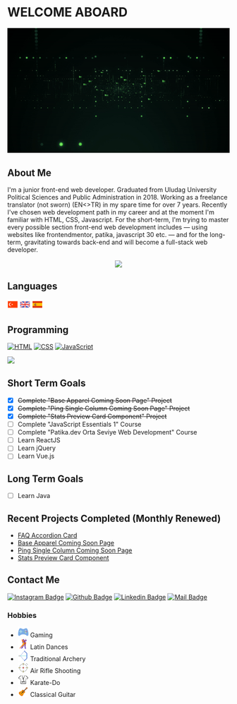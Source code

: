 # WELCOME ABOARD

<p align="center">
    <img src="./img/gif1.gif">
</p>

## About Me

I'm a junior front-end web developer. Graduated from Uludag University Political Sciences and Public Administration in 2018. Working as a freelance translator (not sworn) (EN<>TR) in my spare time for over 7 years. Recently I've chosen web development path in my career and at the moment I'm familiar with HTML, CSS, Javascript. For the short-term, I'm trying to master every possible section front-end web development includes — using websites like frontendmentor, patika, javascript 30 etc. — and for the long-term, gravitating towards back-end and will become a full-stack web developer.

<p align="center" style="text-align: center;">
    <a href="https://github.com/halibal">
    <img
        width="200px"
        align="center"
        src="https://github-profile-trophy.vercel.app/?username=halibal&theme=dracula&title=Commit,Repository&column=2&margin-w=15&margin-h=15"
        />
    </a>
</p>

## Languages

![Turkish Flag](./img/icons8-turkey-24.png)
![British Flag](./img/icons8-great-britain-24.png)
![Spanish Flag](./img/icons8-spain-flag-24.png)

## Programming

[![HTML](https://img.shields.io/badge/html-e34c26?style=for-the-badge&logo=html5&logoColor=white)](###Programming)
[![CSS](https://img.shields.io/badge/css-264de4?style=for-the-badge&logo=css3&logoColor=white)](###Programming)
[![JavaScript](https://img.shields.io/badge/javascript-f0db4f?style=for-the-badge&logo=javascript&logoColor=white)](###Programming)

<a href="https://github.com/halibal">
        <img height="113em" src="https://github-readme-stats.vercel.app/api/top-langs?username=halibal&layout=compact&theme=dracula&hide=jupyter%20notebook&langs_count=7"/>
</a>

## Short Term Goals

- [X] ~~Complete "Base Apparel Coming Soon Page" Project~~
- [X] ~~Complete "Ping Single Column Coming Soon Page" Project~~
- [X] ~~Complete "Stats Preview Card Component" Project~~
- [ ] Complete "JavaScript Essentials 1" Course
- [ ] Complete "Patika.dev Orta Seviye Web Development" Course
- [ ] Learn ReactJS
- [ ] Learn jQuery
- [ ] Learn Vue.js

## Long Term Goals

- [ ] Learn Java

## Recent Projects Completed (Monthly Renewed)

- [FAQ Accordion Card](https://github.com/halibal/faq-accordion-card)
- [Base Apparel Coming Soon Page](https://halibal.github.io/base-apparel-coming-home-page/)
- [Ping Single Column Coming Soon Page](https://halibal.github.io/ping-single-column-coming-soon-page/)
- [Stats Preview Card Component](https://halibal.github.io/frontendmentor-projects/Stats_Preview_Card_Component/index.html)

## Contact Me

[![Instagram Badge](https://img.shields.io/badge/instagram-fb3958?style=for-the-badge&logo=instagram&logoColor=white)](https://www.instagram.com/halibal__/)
[![Github Badge](https://img.shields.io/badge/github-333?style=for-the-badge&logo=github&logoColor=white)](https://github.com/halibal)
[![Linkedin Badge](https://img.shields.io/badge/linkedin-%230077B5.svg?&style=for-the-badge&logo=linkedin&logoColor=white)](https://www.linkedin.com/in/halilagul/)
[![Mail Badge](https://img.shields.io/badge/email-c14438?style=for-the-badge&logo=Gmail&logoColor=white&link=mailto:halibal95@gmail.com)](mailto:halibal95@gmail.com)

### Hobbies

- ![Gaming](./img/icons8-game-24.png) Gaming
- ![Latin Dances](./img/icons8-tango-24.png) Latin Dances
- ![Traditional Archery](./img/icons8-archery-24.png) Traditional Archery
- ![Air Rifle Shooting](./img/icons8-shooting-target-24.png) Air Rifle Shooting
- ![Karate-Do](./img/icons8-karate-24.png) Karate-Do
- ![Classical Guitar](./img/icons8-guitar-24.png) Classical Guitar
